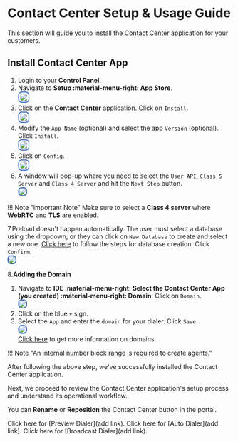 # Contact Center Setup & Usage Guide

This section will guide you to install the Contact Center application for your customers.

## Install Contact Center App

1. Login to your **Control Panel**.
2. Navigate to **Setup :material-menu-right: App Store**. <br><img src= "/customer-portal/img/1cc.png" style="border: 2px solid #4472C4; padding: 2.5px; border-radius: 8px;"></br>
3. Click on the **Contact Center** application. Click on `Install`. <br><img src= "/customer-portal/img/2cc.png" style="border: 2px solid #4472C4; padding: 2.5px; border-radius: 8px;"></br>
4. Modify the `App Name` (optional) and select the app `Version` (optional). Click `Install`. <br><img src= "/customer-portal/img/3cc.png" style="border: 2px solid #4472C4; padding: 2.5px; border-radius: 8px;"></br>
5. Click on `Config`. <br><img src= "/customer-portal/img/4cc.png" style="border: 2px solid #4472C4; padding: 2.5px; border-radius: 8px;"></br>
6. A window will pop-up where you need to select the `User API`, `Class 5 Server` and `Class 4 Server` and hit the `Next Step` button. <br><img src= "/customer-portal/img/5ccnew.png" style="border: 2px solid #4472C4; border-radius: 8px;"></br>

!!! Note "Important Note"
    Make sure to select a **Class 4 server** where **WebRTC** and **TLS** are enabled.

7.Preload doesn't happen automatically. The user must select a database using the dropdown, or they can click on `New Database` to create and select a new one. [Click here](https://docs.connexcs.com/datasuite/) to follow the steps for database creation. Click `Confirm`. <br><img src= "/customer-portal/img/6ccnew.png" style="border: 2px solid #4472C4; border-radius: 8px;"></br>

8.**Adding the Domain**

   1. Navigate to **IDE :material-menu-right: Select the Contact Center App (you created) :material-menu-right: Domain**. Click on `Domain`. <br><img src= "/customer-portal/img/7cc.png" style="border: 2px solid #4472C4; border-radius: 8px;"></br>
   2. Click on the blue `+` sign.
   3. Select the `App` and enter the `domain` for your dialer. Click `Save`. <br><img src= "/customer-portal/img/8ccnew.png" style="border: 2px solid #4472C4; border-radius: 8px;"></br>
      [Click here](https://docs.connexcs.com/apps/architecture/domain/) to get more information on domains.

!!! Note "An internal number block range is required to create agents."

After following the above step, we've successfully installed the Contact Center application.

Next, we proceed to review the Contact Center application's setup process and understand its operational workflow.

You can **Rename** or **Reposition** the Contact Center button in the portal.

Click here for [Preview Dialer](add link).
Click here for [Auto Dialer](add link).
Click here for [Broadcast Dialer](add link).